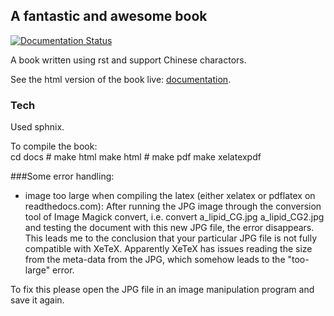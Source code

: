## A fantastic and awesome book

[![Documentation Status](https://readthedocs.org/projects/book1/badge/?version=latest)](http://book1.readthedocs.io/zh_CN/latest/?badge=latest)

A book written using rst and support Chinese charactors. 

See the html version of the book live: [documentation][docs].

[docs]: http://book1.readthedocs.io

### Tech
Used sphnix. 

To compile the book:  
	cd docs
	# make html
	make html
	# make pdf
	make xelatexpdf


###Some error handling:

- image too large when compiling the latex (either xelatex or pdflatex on readthedocs.com): 
After running the JPG image through the conversion tool of Image Magick convert, i.e. convert a_lipid_CG.jpg a_lipid_CG2.jpg and testing the document with this new JPG file, the error disappears. This leads me to the conclusion that your particular JPG file is not fully compatible with XeTeX. Apparently XeTeX has issues reading the size from the meta-data from the JPG, which somehow leads to the "too-large" error.

To fix this please open the JPG file in an image manipulation program and save it again. 

